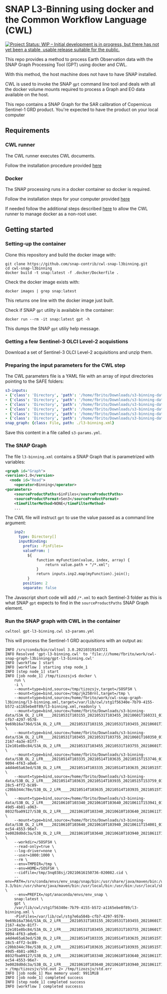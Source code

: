# SNAP L3-Binning using docker and the Common Workflow Language (CWL)

[![Project Status: WIP – Initial development is in progress, but there has not yet been a stable, usable release suitable for the public.](https://www.repostatus.org/badges/latest/wip.svg)](https://www.repostatus.org/#wip)

This repo provides a method to process Earth Observation data with the SNAP Graph Processing Tool (GPT) using docker and CWL.

With this method, the host machine does not have to have SNAP installed. 

CWL is used to invoke the SNAP `gpt` command line tool and deals with all the docker volume mounts required to process a Graph and EO data available on the host.

This repo contains a SNAP Graph for the SAR calibration of Copernicus Sentinel-1 GRD product. You're expected to have the product on your local computer


## Requirements

### CWL runner

The CWL runner executes CWL documents. 

Follow the installation procedure provided [here](https://github.com/common-workflow-language/cwltool#install)

### Docker

The SNAP processing runs in a docker container so docker is required. 

Follow the installation steps for your computer provided [here](https://docs.docker.com/get-docker/)

If needed follow the additional steps described [here](https://docs.docker.com/engine/install/linux-postinstall/) to allow the CWL runner to manage docker as a non-root user.

## Getting started 

### Setting-up the container

Clone this repository and build the docker image with:

```console
git clone https://github.com/snap-contrib/cwl-snap-l3binning.git
cd cwl-snap-l3binning
docker build -t snap:latest -f .docker/Dockerfile .
```

Check the docker image exists with:

```console
docker images | grep snap:latest
```

This returns one line with the docker image just built.

Check if SNAP `gpt` utility is available in the container:

```console
docker run --rm -it snap:latest gpt -h
```

This dumps the SNAP `gpt` utiliy help message.

### Getting a few Sentinel-3 OLCI Level-2 acquistions

Download a set of Sentinel-3 OLCI Level-2 acquisitions and unzip them.

### Preparing the input parameters for the CWL step

The CWL parameters file is a YAML file with an array of input directories pointing to the SAFE folders:

```yaml
s3-inputs:
- {'class': 'Directory', 'path': '/home/fbrito/Downloads/s3-binning-data/S3A_OL_2_LFR____20210531T103155_20210531T103455_20210601T160331_0179_072_222_2160_LN1_O_NT_002.SEN3' }
- {'class': 'Directory', 'path': '/home/fbrito/Downloads/s3-binning-data/S3A_OL_2_LFR____20210531T103455_20210531T103755_20210601T160350_0180_072_222_2340_LN1_O_NT_002.SEN3'}
- {'class': 'Directory', 'path': '/home/fbrito/Downloads/s3-binning-data/S3B_OL_2_LFR____20210514T103335_20210514T103635_20210515T153746_0179_052_222_2160_LN1_O_NT_002.SEN3'}
- {'class': 'Directory', 'path': '/home/fbrito/Downloads/s3-binning-data/S3B_OL_2_LFR____20210514T103635_20210514T103935_20210515T153759_0179_052_222_2340_LN1_O_NT_002.SEN3' }
- {'class': 'Directory', 'path': '/home/fbrito/Downloads/s3-binning-data/S3B_OL_2_LFR____20210610T103340_20210610T103640_20210611T153941_0179_053_222_2160_LN1_O_NT_002.SEN3' }
- {'class': 'Directory', 'path': '/home/fbrito/Downloads/s3-binning-data/S3B_OL_2_LFR____20210610T103640_20210610T103940_20210611T154001_0179_053_222_2340_LN1_O_NT_002.SEN3' }
snap_graph: {class: File, path: ./l3-binning.xml}
```

Save this content in a file called `s3-params.yml`.

### The SNAP Graph

The file `l3-binning.xml` contains a SNAP Graph that is parametrized with variables:

```xml
<graph id="Graph">
<version>1.0</version>
  <node id="Read">
    <operator>Binning</operator>
<parameters>
    <sourceProductPaths>$inFiles</sourceProductPaths>
    <sourceProductFormat>Sen3</sourceProductFormat>
    <timeFilterMethod>NONE</timeFilterMethod>
    ...
```

The CWL file will instruct `gpt` to use the value passed as a command line argument:

```yaml
    inp2:
      type: Directory[]
      inputBinding:
        prefix: -PinFiles=
        valueFrom: |
          ${
              function myFunction(value, index, array) {
                  return value.path + "/*.xml";
              }
              return inputs.inp2.map(myFunction).join();
          }
        position: 2
        separate: false
```

The Javascript short code will add `/*.xml` to each Sentinel-3 folder as this is what SNAP `gpt` expects to find in the `sourceProductPaths` SNAP Graph element.

### Run the SNAP graph with CWL in the container

```console
cwltool gpt-l3-binning.cwl s3-params.yml
```

This will process the Sentinel-1 GRD acquisitions with an output as:

```console
INFO /srv/conda/bin/cwltool 3.0.20210319143721
INFO Resolved 'gpt-l3-binning.cwl' to 'file:///home/fbrito/work/cwl-snap-graph-l3binning/gpt-l3-binning.cwl'
INFO [workflow ] start
INFO [workflow ] starting step node_1
INFO [step node_1] start
INFO [job node_1] /tmp/tizozsjv$ docker \
    run \
    -i \
    --mount=type=bind,source=/tmp/tizozsjv,target=/SOSFSH \
    --mount=type=bind,source=/tmp/jk258rnl,target=/tmp \
    --mount=type=bind,source=/home/fbrito/work/cwl-snap-graph-l3binning/l3-binning.xml,target=/var/lib/cwl/stg1f56340e-7b79-4155-b572-a1165ebe8f89/l3-binning.xml,readonly \
    --mount=type=bind,source=/home/fbrito/Downloads/s3-binning-data/S3A_OL_2_LFR____20210531T103155_20210531T103455_20210601T160331_0179_072_222_2160_LN1_O_NT_002.SEN3,target=/var/lib/cwl/stg7e6a584b-cfb7-4297-9578-9e69b16a736d/S3A_OL_2_LFR____20210531T103155_20210531T103455_20210601T160331_0179_072_222_2160_LN1_O_NT_002.SEN3,readonly \
    --mount=type=bind,source=/home/fbrito/Downloads/s3-binning-data/S3A_OL_2_LFR____20210531T103455_20210531T103755_20210601T160350_0180_072_222_2340_LN1_O_NT_002.SEN3,target=/var/lib/cwl/stg223ec947-2167-4a3e-81f7-12e101e8bc84/S3A_OL_2_LFR____20210531T103455_20210531T103755_20210601T160350_0180_072_222_2340_LN1_O_NT_002.SEN3,readonly \
    --mount=type=bind,source=/home/fbrito/Downloads/s3-binning-data/S3B_OL_2_LFR____20210514T103335_20210514T103635_20210515T153746_0179_052_222_2160_LN1_O_NT_002.SEN3,target=/var/lib/cwl/stgb500d30b-9094-4f63-a0e6-a4d4e65a63ed/S3B_OL_2_LFR____20210514T103335_20210514T103635_20210515T153746_0179_052_222_2160_LN1_O_NT_002.SEN3,readonly \
    --mount=type=bind,source=/home/fbrito/Downloads/s3-binning-data/S3B_OL_2_LFR____20210514T103635_20210514T103935_20210515T153759_0179_052_222_2340_LN1_O_NT_002.SEN3,target=/var/lib/cwl/stgf1da9966-28c5-4ff2-bc89-c20bb344c78e/S3B_OL_2_LFR____20210514T103635_20210514T103935_20210515T153759_0179_052_222_2340_LN1_O_NT_002.SEN3,readonly \
    --mount=type=bind,source=/home/fbrito/Downloads/s3-binning-data/S3B_OL_2_LFR____20210610T103340_20210610T103640_20210611T153941_0179_053_222_2160_LN1_O_NT_002.SEN3,target=/var/lib/cwl/stg79046bae-49d5-4b81-a963-8032fba09127/S3B_OL_2_LFR____20210610T103340_20210610T103640_20210611T153941_0179_053_222_2160_LN1_O_NT_002.SEN3,readonly \
    --mount=type=bind,source=/home/fbrito/Downloads/s3-binning-data/S3B_OL_2_LFR____20210610T103640_20210610T103940_20210611T154001_0179_053_222_2340_LN1_O_NT_002.SEN3,target=/var/lib/cwl/stg532d9c2b-ec54-4553-96e7-3e0028d0dc3a/S3B_OL_2_LFR____20210610T103640_20210610T103940_20210611T154001_0179_053_222_2340_LN1_O_NT_002.SEN3,readonly \
    --workdir=/SOSFSH \
    --read-only=true \
    --log-driver=none \
    --user=1000:1000 \
    --rm \
    --env=TMPDIR=/tmp \
    --env=HOME=/SOSFSH \
    --cidfile=/tmp/3nq038sj/20210616150736-020082.cid \
    --env=PATH=/srv/conda/envs/env_snap/snap/bin:/usr/share/java/maven/bin:/usr/share/java/maven/bin:/opt/anaconda/bin:/opt/anaconda/condabin:/opt/anaconda/bin:/usr/lib64/qt-3.3/bin:/usr/share/java/maven/bin:/usr/local/bin:/usr/bin:/usr/local/sbin:/usr/sbin \
    --env=PREFIX=/opt/anaconda/envs/env_snap \
    snap:latest \
    gpt \
    /var/lib/cwl/stg1f56340e-7b79-4155-b572-a1165ebe8f89/l3-binning.xml \
    -PinFiles=/var/lib/cwl/stg7e6a584b-cfb7-4297-9578-9e69b16a736d/S3A_OL_2_LFR____20210531T103155_20210531T103455_20210601T160331_0179_072_222_2160_LN1_O_NT_002.SEN3/*.xml,/var/lib/cwl/stg223ec947-2167-4a3e-81f7-12e101e8bc84/S3A_OL_2_LFR____20210531T103455_20210531T103755_20210601T160350_0180_072_222_2340_LN1_O_NT_002.SEN3/*.xml,/var/lib/cwl/stgb500d30b-9094-4f63-a0e6-a4d4e65a63ed/S3B_OL_2_LFR____20210514T103335_20210514T103635_20210515T153746_0179_052_222_2160_LN1_O_NT_002.SEN3/*.xml,/var/lib/cwl/stgf1da9966-28c5-4ff2-bc89-c20bb344c78e/S3B_OL_2_LFR____20210514T103635_20210514T103935_20210515T153759_0179_052_222_2340_LN1_O_NT_002.SEN3/*.xml,/var/lib/cwl/stg79046bae-49d5-4b81-a963-8032fba09127/S3B_OL_2_LFR____20210610T103340_20210610T103640_20210611T153941_0179_053_222_2160_LN1_O_NT_002.SEN3/*.xml,/var/lib/cwl/stg532d9c2b-ec54-4553-96e7-3e0028d0dc3a/S3B_OL_2_LFR____20210610T103640_20210610T103940_20210611T154001_0179_053_222_2340_LN1_O_NT_002.SEN3/*.xml > /tmp/tizozsjv/std.out 2> /tmp/tizozsjv/std.err
INFO [job node_1] Max memory used: 9911MiB
INFO [job node_1] completed success
INFO [step node_1] completed success
INFO [workflow ] completed successs
```


